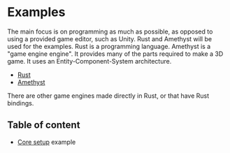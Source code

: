 # Examples

The main focus is on programming as much as possible, as opposed to using a provided game editor, such as Unity.
Rust and Amethyst will be used for the examples.
Rust is a programming language.
Amethyst is a "game engine engine".
It provides many of the parts required to make a 3D game.
It uses an Entity-Component-System architecture.

- [Rust](https://doc.rust-lang.org/book/)
- [Amethyst](https://book.amethyst.rs/stable/)



There are other game engines made directly in Rust,
or that have Rust bindings.

## Table of content

- [Core setup](core-setup.md) example
